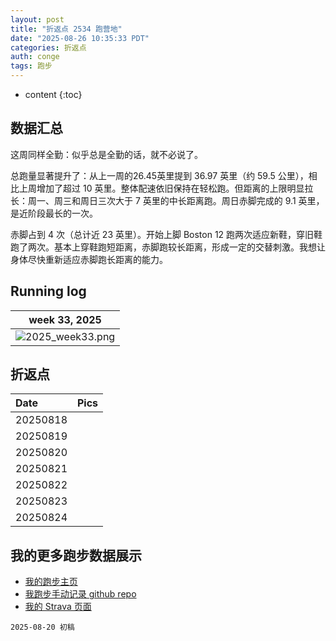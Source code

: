 ```yaml
---
layout: post
title: "折返点 2534 跑营地"
date: "2025-08-26 10:35:33 PDT"
categories: 折返点
auth: conge
tags: 跑步
---
```

* content
{:toc}

## 数据汇总

这周同样全勤：似乎总是全勤的话，就不必说了。

总跑量显著提升了：从上一周的26.45英里提到 36.97 英里（约 59.5 公里），相比上周增加了超过 10 英里。整体配速依旧保持在轻松跑。但距离的上限明显拉长：周一、周三和周日三次大于 7 英里的中长距离跑。周日赤脚完成的 9.1 英里，是近阶段最长的一次。

赤脚占到 4 次（总计近 23 英里）。开始上脚 Boston 12 跑两次适应新鞋，穿旧鞋跑了两次。基本上穿鞋跑短距离，赤脚跑较长距离，形成一定的交替刺激。我想让身体尽快重新适应赤脚跑长距离的能力。






## Running log

|                             week 33, 2025                              |
| :--------------------------------------------------------------------: |
| ![2025_week33.png](https://s2.loli.net/2025/08/21/p1nrLcXP3kfoIDA.png) |

## 折返点

| Date     |                                Pics                                   |
| :------- | :-------------------------------------------------------------------: |
| 20250818 |  |
| 20250819 |  |
| 20250820 |  |
| 20250821 |  |
| 20250822 |  |
| 20250823 |  |
| 20250824 |  |

## 我的更多跑步数据展示

*   [我的跑步主页](https://conge.livingwithfcs.org/running_page/)
*   [我跑步手动记录 github repo](https://github.com/conge/RunningStreak)
*   [我的 Strava 页面](https://www.strava.com/athletes/57680242)

```
2025-08-20 初稿
```